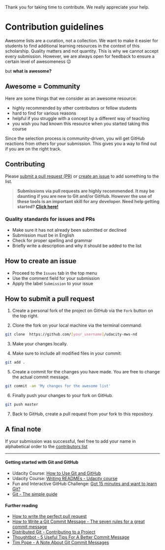 Thank you for taking time to contribute. We really appreciate your help.

# Contribution guidelines

Awesome lists are a curation, not a collection. We want to make it easier for students to find additional learning resources in the context of this scholarship. Quality matters and not quantity. This is why we cannot accept every submission. However, we are always open for feedback to ensure a certain level of awesomeness :wink:

but **what is awesome?**

## Awesome = Community

Here are some things that we consider as an awesome resource:

- highly recommended by other contributors or fellow students
- hard to find for various reasons
- helpful if you struggle with a concept by a different way of teaching 
- you wish you had known this resource when you started taking this course

Since the selection process is community-driven, you will get GitHub reactions from others for your submission. This gives you a way to find out if you are on the right track.

## Contributing

Please [submit a pull request (PR)](#how-to-submit-a-pull-request) or [create an issue](#how-to-create-an-issue) to add something to the list.
>**Submissions via pull requests are highly recommended. It may be daunting if you are new to Git and/or GitHub. However the use of these tools is an important skill for any developer. Need help getting started? [Click here!](#getting-started-with-git-and-github)**

### Quality standards for issues and PRs

- Make sure it has not already been submitted or declined
- Submission must be in English
- Check for proper spelling and grammar
- Briefly write a description and why it should be added to the list

## How to create an issue

- Proceed to the `Issues` tab in the top menu
- Use the comment field for your submission
- Apply the label `Submission` to your issue

## How to submit a pull request

1. Create a personal fork of the project on GitHub via the `Fork` button on the top right.

2. Clone the fork on your local machine via the terminal command:
```bash
git clone  https://github.com/[your_username]/udacity-mws-nd
```

3. Make your changes locally.

4. Make sure to include all modified files in your commit:
```bash
git add .
```

5. Create a commit for the changes you have made. You are free to change the actual commit message.
```bash
git commit -am 'My changes for the awesome list'
```

6. Finally push your changes to your fork on GitHub.
```bash
git push master
```

7. Back to GitHub, create a pull request from your fork to this repository.

## A final note
If your submission was successful, feel free to add your name in alphabetical order to the [contributors list](README.md#contributors)

---

#### Getting started with Git and GitHub

- Udacity Course: [How to Use Git and GitHub](https://www.udacity.com/course/how-to-use-git-and-github--ud775)
- Udacity Course:  [Writing READMEs - Udacity course](https://www.udacity.com/course/writing-readmes--ud777)
- Fun and Interactive GitHub Challenge: [Got 15 minutes and want to learn Git?](https://try.github.io/levels/1/challenges/1)
- [Git - The simple guide](http://rogerdudler.github.io/git-guide/)

#### Further reading

- [How to write the perfect pull request](https://github.com/blog/1943-how-to-write-the-perfect-pull-request)
- [How to Write a Git Commit Message - The seven rules for a great commit message](http://chris.beams.io/posts/git-commit/#seven-rules)
- [Distributed Git - Contributing to a Project]( http://www.git-scm.com/book/en/v2/Distributed-Git-Contributing-to-a-Project#Commit-Guidelines)
- [Thoughtbot - 5 Useful Tips For A Better Commit Message](https://robots.thoughtbot.com/5-useful-tips-for-a-better-commit-message)
- [Tim Pope - A Note About Git Commit Messages](http://tbaggery.com/2008/04/19/a-note-about-git-commit-messages.html)
